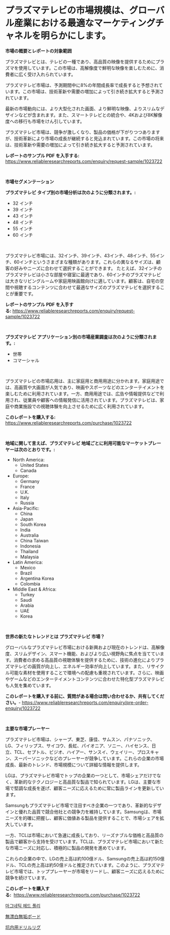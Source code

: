 <p><h1>プラズマテレビの市場規模は、グローバル産業における最適なマーケティングチャネルを明らかにします。</h1></p><p><strong>市場の概要とレポートの対象範囲</strong></p>
<p><p>プラズマテレビとは、テレビの一種であり、高品質の映像を提供するためにプラズマを使用しています。この市場は、高解像度で鮮明な映像を楽しむために、消費者に広く受け入れられています。</p><p>プラズマテレビ市場は、予測期間中に8%の年間成長率で成長すると予想されています。この市場は、技術革新や需要の増加によって引き続き拡大すると予測されています。</p><p>最新の市場動向には、より大型化された画面、より鮮明な映像、よりスリムなデザインなどが含まれます。また、スマートテレビとの統合や、4Kおよび8K解像度への移行も市場をけん引しています。</p><p>プラズマテレビ市場は、競争が激しくなり、製品の価格が下がりつつありますが、技術革新により市場の成長が継続すると見込まれています。この市場の将来は、技術革新や需要の増加によって引き続き拡大すると予測されています。</p></p>
<p><strong>レポートのサンプル PDF を入手する:</strong> <a href="https://www.reliableresearchreports.com/enquiry/request-sample/1023722">https://www.reliableresearchreports.com/enquiry/request-sample/1023722</a></p>
<p>&nbsp;</p>
<p><strong>市場セグメンテーション</strong></p>
<p><strong>プラズマテレビ タイプ別の市場分析は次のように分類されます。:</strong></p>
<p><ul><li>32 インチ</li><li>39 インチ</li><li>43 インチ</li><li>48 インチ</li><li>55 インチ</li><li>60 インチ</li></ul></p>
<p>&nbsp;</p>
<p><p>プラズマテレビ市場には、32インチ、39インチ、43インチ、48インチ、55インチ、60インチというさまざまな種類があります。これらの異なるサイズは、顧客の好みやニーズに合わせて選択することができます。 たとえば、32インチのプラズマテレビは小さな部屋や寝室に最適であり、60インチのプラズマテレビは大きなリビングルームや家庭用映画館向けに適しています。顧客は、自宅の空間や視聴するコンテンツに合わせて最適なサイズのプラズマテレビを選択することが重要です。</p></p>
<p><strong>レポートのサンプル PDF を入手する:</strong>&nbsp;<a href="https://www.reliableresearchreports.com/enquiry/request-sample/1023722">https://www.reliableresearchreports.com/enquiry/request-sample/1023722</a></p>
<p>&nbsp;</p>
<p><strong> プラズマテレビ アプリケーション別の市場産業調査は次のように分類されます。:</strong></p>
<p><ul><li>世帯</li><li>コマーシャル</li></ul></p>
<p>&nbsp;</p>
<p><p>プラズマテレビの市場応用は、主に家庭用と商用用途に分かれます。家庭用途では、高画質や大画面が人気であり、映画やスポーツなどのエンターテイメントを楽しむために利用されています。一方、商用用途では、広告や情報提供などで利用され、従業員や顧客への情報発信に活用されています。プラズマテレビは、家庭や商業施設での視聴体験を向上させるために広く利用されています。</p></p>
<p><strong>このレポートを購入する:</strong>&nbsp; <a href="https://www.reliableresearchreports.com/purchase/1023722">https://www.reliableresearchreports.com/purchase/1023722</a></p>
<p>&nbsp;</p>
<p><strong>地域に関して言えば、プラズマテレビ 地域ごとに利用可能なマーケットプレーヤーは次のとおりです。:</strong></p>
<p><ul>
    <li>
        North America:
        <ul>
            <li>United States</li>
            <li>Canada</li>
        </ul>
    </li>
    <li>
        Europe:
        <ul>
            <li>Germany</li>
            <li>France</li>
            <li>U.K.</li>
            <li>Italy</li>
            <li>Russia</li>
        </ul>
    </li>
    <li>
        Asia-Pacific:
        <ul>
            <li>China</li>
            <li>Japan</li>
            <li>South Korea</li>
            <li>India</li>
            <li>Australia</li>
            <li>China Taiwan</li>
            <li>Indonesia</li>
            <li>Thailand</li>
            <li>Malaysia</li>
        </ul>
    </li>
    <li>
        Latin America:
        <ul>
            <li>Mexico</li>
            <li>Brazil</li>
            <li>Argentina Korea</li>
            <li>Colombia</li>
        </ul>
    </li>
    <li>
        Middle East & Africa:
        <ul>
            <li>Turkey</li>
            <li>Saudi</li>
            <li>Arabia</li>
            <li>UAE</li>
            <li>Korea</li>
        </ul>
    </li>
    </ul></p>
<p>&nbsp;</p>
<p><strong>世界の新たなトレンドとは プラズマテレビ 市場？</strong></p>
<p><p>グローバルなプラズマテレビ市場における新興および現在のトレンドは、高解像度、スリムデザイン、スマート機能、およびより広い視野角に焦点を当てています。消費者の求める高品質の視聴体験を提供するために、技術の進化によりプラズマテレビの画質が向上し、エネルギー効率が向上しています。また、リサイクル可能な素材を使用することで環境への配慮も重視されています。さらに、映画やゲームなどのエンターテイメントコンテンツに合わせた特化型プラズマテレビも人気を集めています。</p></p>
<p><strong>このレポートを購入する前に、質問がある場合は問い合わせるか、共有してください。</strong>- <a href="https://www.reliableresearchreports.com/enquiry/pre-order-enquiry/1023722">https://www.reliableresearchreports.com/enquiry/pre-order-enquiry/1023722</a></p>
<p>&nbsp;</p>
<p><strong>主要な市場プレーヤー</strong></p>
<p><p>プラズマテレビ市場は、シャープ、東芝、康佳、サムスン、パナソニック、LG、フィリップス、サイコウ、長虹、パイオニア、ソニー、ハイセンス、日立、TCL、セプトル、ビジオ、ハイアー、サンスイ、ウェイリー、プロスキャン、スーパーソニックなどのプレーヤーが競争しています。これらの企業の市場成長、最新のトレンド、市場規模について詳細な情報を提供します。</p><p>LGは、プラズマテレビ市場でトップの企業の一つとして、市場シェアだけでなく、革新的なテクノロジーと高品質な製品で知られています。LGは、主要な市場で堅調な成長を遂げ、顧客ニーズに応えるために常に製品ラインを更新しています。</p><p>Samsungもプラズマテレビ市場で注目すべき企業の一つであり、革新的なデザインと優れた品質で競合他社との競争力を維持しています。Samsungは、市場ニーズを的確に把握し、顧客に価値ある製品を提供することで、市場シェアを拡大しています。</p><p>一方、TCLは市場において急速に成長しており、リーズナブルな価格と高品質の製品で顧客から支持を受けています。TCLは、プラズマテレビ市場において新たな市場ニーズに対応し、積極的に製品の開発を進めています。</p><p>これらの企業の中で、LGの売上高は約100億ドル、Samsungの売上高は約150億ドル、TCLの売上高は約50億ドルと推定されています。このように、プラズマテレビ市場では、トッププレーヤーが市場をリードし、顧客ニーズに応えるために競争を続けています。</p></p>
<p><strong>このレポートを購入する:</strong>&nbsp;&nbsp;<a href="https://www.reliableresearchreports.com/purchase/1023722">https://www.reliableresearchreports.com/purchase/1023722</a></p>
<p><p><a href="https://github.com/JackieFauhey9089475/Market-Research-Report-List-1/blob/main/44570728186.md">마그네틱 헤드 풀리</a></p><p><a href="https://github.com/zjkmgcs938405/Market-Research-Report-List-1/blob/main/40258288961.md">無漂白無垢ボード</a></p><p><a href="https://github.com/schmahlson/Market-Research-Report-List-1/blob/main/72942608964.md">坑内用ドリルリグ</a></p></p>